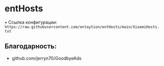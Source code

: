 # entHosts
• Ссылка конфигурации: `https://raw.githubusercontent.com/entaytion/entHosts/main/XiaomiHosts.txt`
## Благодарность:
- github.com/jerryn70/GoodbyeAds